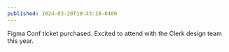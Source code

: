 ```yaml
---
published: 2024-03-20T19:43:18-0400
---
```


Figma Conf ticket purchased. Excited to attend with the Clerk design team this year.

